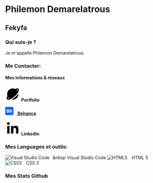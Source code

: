 <h1>Philemon Demarelatrous</h1>

<h2>Fekyfa</h2>

<h3>Qui suis-je ?</h2>

<p>Je m'appelle Philemon Demarelatrous.</p>

<h3> Me Contacter:</h3>

<h4>Mes informations & réseaux<h4>
<a href="https://drive.google.com/drive/folders/1kTi0uwh_8ks48a5p9bjvG0xMaf-EsW6T?usp=sharing"><img src="siteweb.svg"></a><span>&nbsp;Portfolio</span>

<a href="https://www.behance.net/fekyfaofficial"><img alt="Behance" width="26px" src="behance.svg" style="padding-right:10px;" /><span>&nbsp;Behance</span>

<a href="https://www.linkedin.com/in/philemon-demarelatrous-4490b7213/"><img src="linkedin.svg" /></a><span>&nbsp;Linkedin</span>

<h3>Mes Languages et outils:</h3>

<img alt="Visual Studio Code" width="26px" src="https://cdn.jsdelivr.net/gh/devicons/devicon/icons/vscode/vscode-original.svg" style="padding-right:10px;" /><span>&nbsp Visual Studio Code</span>
<img alt="HTML5" width="26px" src="https://cdn.jsdelivr.net/gh/devicons/devicon/icons/html5/html5-original.svg" style="padding-right:10px;" /><span>&nbsp;HTML 5</span>
<img alt="CSS3" width="26px" src="https://cdn.jsdelivr.net/gh/devicons/devicon/icons/css3/css3-original.svg" style="padding-right:10px;" /><span>&nbsp;CSS 3</span>


<h3>Mes Stats Github</h3>
